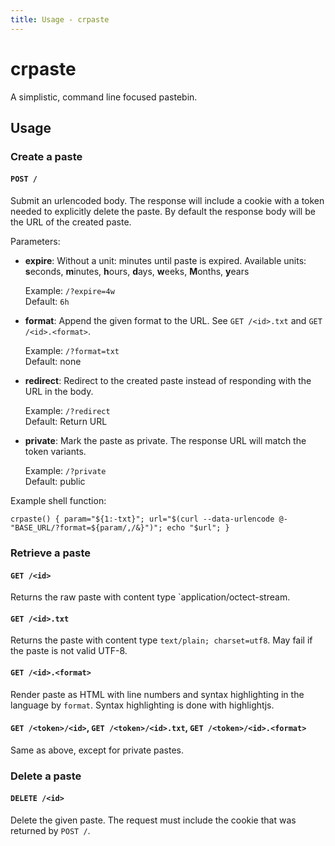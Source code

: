 ```yaml
---
title: Usage - crpaste
---
```

# crpaste

A simplistic, command line focused pastebin.

## Usage

### Create a paste

#### `POST /`

Submit an urlencoded body. The response will include a cookie with a token
needed to explicitly delete the paste. By default the response body will be
the URL of the created paste.

Parameters:

* **expire**: Without a unit: minutes until paste is expired.
  Available units: **s**econds, **m**inutes, **h**ours, **d**ays, **w**eeks, **M**onths, **y**ears

  Example: `/?expire=4w` <br />
  Default: `6h`
* **format**: Append the given format to the URL.
  See `GET /<id>.txt` and `GET /<id>.<format>`.

  Example: `/?format=txt` <br />
  Default: none
* **redirect**: Redirect to the created paste instead of responding with the URL in the body.

  Example: `/?redirect` <br />
  Default: Return URL
* **private**: Mark the paste as private. The response URL will match the token variants.

  Example: `/?private` <br />
  Default: public

Example shell function:

```
crpaste() { param="${1:-txt}"; url="$(curl --data-urlencode @- "BASE_URL/?format=${param/,/&}")"; echo "$url"; }
```

### Retrieve a paste

#### `GET /<id>`

Returns the raw paste with content type `application/octect-stream.

#### `GET /<id>.txt`

Returns the paste with content type `text/plain; charset=utf8`. May fail
if the paste is not valid UTF-8.

#### `GET /<id>.<format>`

Render paste as HTML with line numbers and syntax highlighting in the
language by `format`. Syntax highlighting is done with highlightjs.

#### `GET /<token>/<id>`, `GET /<token>/<id>.txt`, `GET /<token>/<id>.<format>`

Same as above, except for private pastes.

### Delete a paste

#### `DELETE /<id>`

Delete the given paste. The request must include the cookie that was returned by
`POST /`.
